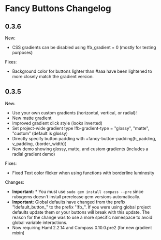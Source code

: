 # Fancy Buttons Changelog

## 0.3.6

New:

* CSS gradients can be disabled using !fb_gradient = 0 (mostly for testing purposes)

Fixes:

* Background color for buttons lighter than #aaa have been lightened to more closely match the gradient version.


## 0.3.5

New:

* Use your own custom gradients (horizontal, vertical, or radial)!
* New matte gradient
* Improved gradient click style (looks inverted)
* Set project-wide gradient type !fb-gradient-type = "glossy", "matte", "custom" (default is glossy)
* Directly specify button padding with +fancy-button-padding(h\_padding, v\_padding, {border\_width})
* New demo showing glossy, matte, and custom gradients (includes a radial gradient demo)

Fixes:

* Fixed Text color flicker when using functions with borderline luminosity

Changes: 

* **Important:** * You must use `sudo gem install compass --pre` since rubygems doesn't install prerelease gem versions automatically.
* **Important:** Global defaults have changed from the prefix "!default\_button\_" to the prefix "!fb_". If you were using global project defaults
  update them or your buttons will break with this update. The reason for the change was to use a more specific namespace
  to avoid global variable interactions.
* Now requiring Haml 2.2.14 and Compass 0.10.0.pre2 (for new gradient mixin)